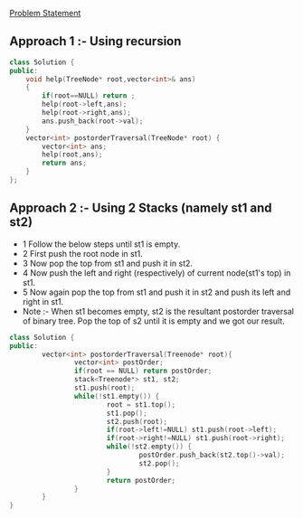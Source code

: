 [Problem Statement](https://leetcode.com/problems/binary-tree-postorder-traversal/)

## Approach 1 :- Using recursion

```cpp
class Solution {
public:
    void help(TreeNode* root,vector<int>& ans)
    {
        if(root==NULL) return ;
        help(root->left,ans);
        help(root->right,ans);
        ans.push_back(root->val);
    }
    vector<int> postorderTraversal(TreeNode* root) {
        vector<int> ans;
        help(root,ans);
        return ans;
    }
};
```

## Approach 2 :- Using 2 Stacks (namely st1 and st2)

- 1 Follow the below steps until st1 is empty.
- 2 First push the root node in st1.
- 3 Now pop the top from st1 and push it in st2.
- 4 Now push the left and right (respectively) of current node(st1's top) in st1.
- 5 Now again pop the top from st1 and push it in st2 and push its left and right in st1.
- Note :- When st1 becomes empty, st2 is the resultant postorder traversal of binary tree. Pop the top of s2 until it is empty and we got our result.

```cpp
class Solution {
public:
        vector<int> postorderTraversal(Treenode* root){
                vector<int> postOrder;
                if(root == NULL) return postOrder;
                stack<Treenode*> st1, st2;
                st1.push(root);
                while(!st1.empty()) {
                        root = st1.top();
                        st1.pop();
                        st2.push(root);
                        if(root->left!=NULL) st1.push(root->left);
                        if(root->right!=NULL) st1.push(root->right);
                        while(!st2.empty()) {
                                postOrder.push_back(st2.top()->val);
                                st2.pop();
                        }
                        return postOrder;
                }
        }
}
```
